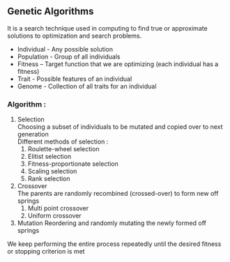 ## Genetic Algorithms

It is a search technique used in computing to find true or approximate solutions to optimization and search problems.

- Individual - Any possible solution
- Population - Group of all individuals
- Fitness – Target function that we are optimizing (each individual has a fitness)
- Trait - Possible features of an individual
- Genome - Collection of all traits for an individual

### Algorithm : 

1. Selection  
Choosing a subset of individuals to be mutated and copied over to next generation  
Different methods of selection :
    1. Roulette-wheel selection
    2. Elitist selection
    3. Fitness-proportionate selection
    4. Scaling selection
    5. Rank selection
2. Crossover  
The parents are randomly recombined (crossed-over) to form new off springs  
    1. Multi point crossover  
    2. Uniform crossover
3. Mutation
Reordering and randomly mutating the newly formed off springs

We keep performing the entire process repeatedly until the desired fitness or stopping criterion is met